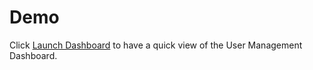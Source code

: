 # Demo

Click [Launch Dashboard](http://ui-demos.guavus.com/html5/User-Management/) to have a quick view of the User Management Dashboard.

